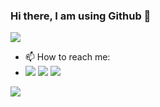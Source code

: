 ### Hi there, I am using Github 👋

<img src = "https://lh3.googleusercontent.com/r1l-ucP0QRwVOXNHnRZlHF6WuaA0ZJAP-Co72dHPcD_qrVPmekFPK5pYnIVMDPranHMULCr6xPmhh4NWN9kan6Ed5s3u1_iteaLXv2S1rD25YpMTl5DMwbdJ6dYkfXY4Wq2_h22-0gYNkFXIPTYRhwEqNrLNnlLb9FVJ-sDIzU0gfbMKgMgbOc3GyLtPPnuqZPpN8ZHkKAXUtfq6Fv0qESNtXM0E0X3aMDAG1bPf69dTww_ygSLMxiXkRM1Pz9HJerjvZt1m8o_YIFcLAWsirVzXz3H95dbljwXs4Sazug7Gczj3vtcGiRHQQ6YoW2BYOYVJ8XfsAP5wXxZmS7y7QmU8X7ASXrus5qQ-2O9jlc2TeqQ9OcXmWEF_uYHEQo_PX9wtUaY22X2JuMI4V2EGg6GhaLQxnzUXtquHHT-DDJckZhNz3w_baEzd_n6vzTYrUgWfRx0_jyoskvTPQ46_KA7IdFD0hAnxCPuWmTVyNRV02KYdgFvRFZe-IXXXQV9GvXHsmVDoX02cjIUn_FY4PZD51w1GFKxZUfbJ4CWiBm6-SWvKqMHON3DSmehV2cjATRKcP1OAEtHmgwN02v4_Lx-JDY2ATN8dCUu7TVMQa_1s5HDpoDfqQQ_DRREsYXArq0BTdiO03LW__4o9ETHDHQnZX2gJumcpTNPz27H5b3Z6njvL0jepRuoB4fa6iDo1RpB4Ct5xG4t6aPDTu0lNfxGS=w1920-h497-no?authuser=2">

- 📫 How to reach me: 
- [<img src = "https://camo.githubusercontent.com/5c3f3164b340475c38f1ec3d8c6d0c6e8656fbccac25d06cfb86477079b88638/68747470733a2f2f696d672e736869656c64732e696f2f62616467652f696e7374616772616d2d2532334534343035462e7376673f267374796c653d666f722d7468652d6261646765266c6f676f3d696e7374616772616d266c6f676f436f6c6f723d7768697465">](https://www.instagram.com/ravi_kovind/)  [<img src = "https://camo.githubusercontent.com/e1c2fd3bcd4ed13889ed78d1e814261a7cfbc79ae826198b7813850b15a8d956/68747470733a2f2f696d672e736869656c64732e696f2f62616467652f747769747465722d2532333144413146322e7376673f267374796c653d666f722d7468652d6261646765266c6f676f3d74776974746572266c6f676f436f6c6f723d7768697465">](https://twitter.com/ravi_kovind/)   [<img src = "https://camo.githubusercontent.com/c4c06a397ab9bdae3a07af592524a7fc3b8ddc91c161332951b12ce5f5079959/68747470733a2f2f696d672e736869656c64732e696f2f62616467652f66616365626f6f6b2d2532333138373746322e7376673f267374796c653d666f722d7468652d6261646765266c6f676f3d66616365626f6f6b266c6f676f436f6c6f723d7768697465">](https://m.me/theravikovind)
<img src = "https://github-readme-stats.vercel.app/api?username=ravikovind&&show_icons=true&title_color=F9A826&icon_color=F9A826&text_color=000000&bg_color=ffffff">
